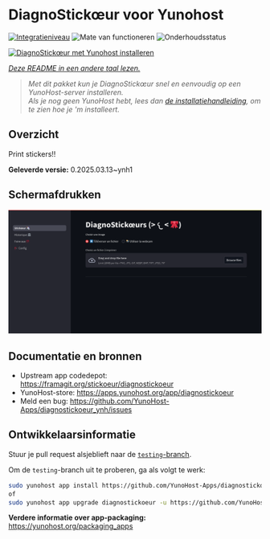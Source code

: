 <!--
NB: Deze README is automatisch gegenereerd door <https://github.com/YunoHost/apps/tree/master/tools/readme_generator>
Hij mag NIET handmatig aangepast worden.
-->

# DiagnoStickœur voor Yunohost

[![Integratieniveau](https://apps.yunohost.org/badge/integration/diagnostickoeur)](https://ci-apps.yunohost.org/ci/apps/diagnostickoeur/)
![Mate van functioneren](https://apps.yunohost.org/badge/state/diagnostickoeur)
![Onderhoudsstatus](https://apps.yunohost.org/badge/maintained/diagnostickoeur)

[![DiagnoStickœur met Yunohost installeren](https://install-app.yunohost.org/install-with-yunohost.svg)](https://install-app.yunohost.org/?app=diagnostickoeur)

*[Deze README in een andere taal lezen.](./ALL_README.md)*

> *Met dit pakket kun je DiagnoStickœur snel en eenvoudig op een YunoHost-server installeren.*  
> *Als je nog geen YunoHost hebt, lees dan [de installatiehandleiding](https://yunohost.org/install), om te zien hoe je 'm installeert.*

## Overzicht

Print stickers!!


**Geleverde versie:** 0.2025.03.13~ynh1

## Schermafdrukken

![Schermafdrukken van DiagnoStickœur](./doc/screenshots/screenshot.png)

## Documentatie en bronnen

- Upstream app codedepot: <https://framagit.org/stickoeur/diagnostickoeur>
- YunoHost-store: <https://apps.yunohost.org/app/diagnostickoeur>
- Meld een bug: <https://github.com/YunoHost-Apps/diagnostickoeur_ynh/issues>

## Ontwikkelaarsinformatie

Stuur je pull request alsjeblieft naar de [`testing`-branch](https://github.com/YunoHost-Apps/diagnostickoeur_ynh/tree/testing).

Om de `testing`-branch uit te proberen, ga als volgt te werk:

```bash
sudo yunohost app install https://github.com/YunoHost-Apps/diagnostickoeur_ynh/tree/testing --debug
of
sudo yunohost app upgrade diagnostickoeur -u https://github.com/YunoHost-Apps/diagnostickoeur_ynh/tree/testing --debug
```

**Verdere informatie over app-packaging:** <https://yunohost.org/packaging_apps>
